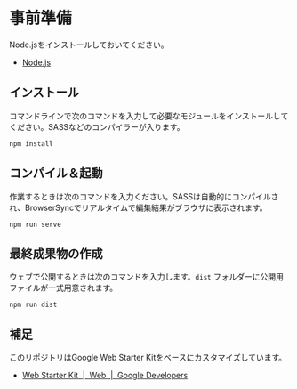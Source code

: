 # 事前準備

Node.jsをインストールしておいてください。

- [Node\.js](https://nodejs.org/ja/)

## インストール

コマンドラインで次のコマンドを入力して必要なモジュールをインストールしてください。SASSなどのコンパイラーが入ります。

```
npm install
```

## コンパイル＆起動

作業するときは次のコマンドを入力ください。SASSは自動的にコンパイルされ、BrowserSyncでリアルタイムで編集結果がブラウザに表示されます。

```
npm run serve
```

## 最終成果物の作成

ウェブで公開するときは次のコマンドを入力します。`dist` フォルダーに公開用ファイルが一式用意されます。

```
npm run dist
```

## 補足

このリポジトリはGoogle Web Starter Kitをベースにカスタマイズしています。

- [Web Starter Kit  \|  Web  \|  Google Developers](https://developers.google.com/web/tools/starter-kit/?hl=ja)
